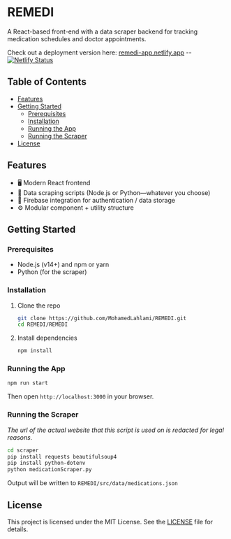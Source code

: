# REMEDI

A React-based front-end with a data scraper backend for tracking medication schedules and doctor appointments.

Check out a deployment version here: [remedi-app.netlify.app](https://remedi-app.netlify.app/) -- [![Netlify Status](https://api.netlify.com/api/v1/badges/47489699-5cec-4357-8895-4149b2d855be/deploy-status)](https://app.netlify.com/sites/remedi-app/deploys)

## Table of Contents

- [Features](#features)
- [Getting Started](#getting-started)
  - [Prerequisites](#prerequisites)
  - [Installation](#installation)
  - [Running the App](#running-the-app)
  - [Running the Scraper](#running-the-scraper)
- [License](#license)

## Features

- 🖥️ Modern React frontend
- 📡 Data scraping scripts (Node.js or Python—whatever you choose)
- 🔌 Firebase integration for authentication / data storage
- ⚙️ Modular component + utility structure

## Getting Started

### Prerequisites

- Node.js (v14+) and npm or yarn
- Python (for the scraper)

### Installation

1. Clone the repo
   ```bash
   git clone https://github.com/MohamedLahlami/REMEDI.git
   cd REMEDI/REMEDI
   ```
2. Install dependencies
   ```bash
   npm install
   ```

### Running the App

```bash
npm run start
```

Then open `http://localhost:3000` in your browser.

### Running the Scraper

_The url of the actual website that this script is used on is redacted for legal reasons._

```bash
cd scraper
pip install requests beautifulsoup4
pip install python-dotenv
python medicationScraper.py
```

Output will be written to `REMEDI/src/data/medications.json`

## License

This project is licensed under the MIT License. See the [LICENSE](LICENSE) file for details.
